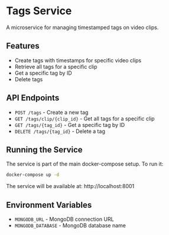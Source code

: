 # Tags Service

A microservice for managing timestamped tags on video clips.

## Features

- Create tags with timestamps for specific video clips
- Retrieve all tags for a specific clip
- Get a specific tag by ID
- Delete tags

## API Endpoints

- `POST /tags` - Create a new tag
- `GET /tags/clip/{clip_id}` - Get all tags for a specific clip
- `GET /tags/{tag_id}` - Get a specific tag by ID
- `DELETE /tags/{tag_id}` - Delete a tag

## Running the Service

The service is part of the main docker-compose setup. To run it:

```bash
docker-compose up -d
```

The service will be available at: http://localhost:8001

## Environment Variables

- `MONGODB_URL` - MongoDB connection URL
- `MONGODB_DATABASE` - MongoDB database name